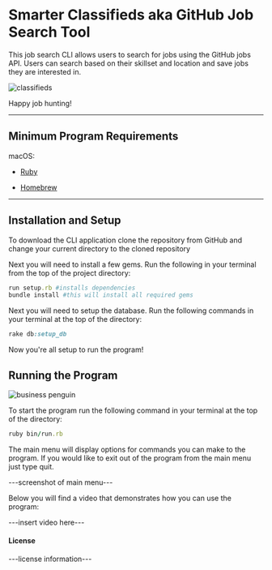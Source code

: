 Smarter Classifieds aka GitHub Job Search Tool
========================

This job search CLI allows users to search for jobs using the GitHub jobs API. Users can search based on their skillset and location and save jobs they are interested in.

![classifieds](https://media.giphy.com/media/l4Epe8gPvTodwd8CQ/giphy.gif)

Happy job hunting!

---

## Minimum Program Requirements

macOS:

- [Ruby](https://www.ruby-lang.org/en/documentation/installation/)

- [Homebrew](https://brew.sh/)

---

## Installation and Setup

To download the CLI application clone the repository from GitHub and change your current directory to the cloned repository

Next you will need to install a few gems. Run the following in your terminal from the top of the project directory:


```ruby
run setup.rb #installs dependencies  
bundle install #this will install all required gems
```

Next you will need to setup the database. Run the following commands in your terminal at the top of the directory:

```ruby
rake db:setup_db
```


Now you're all setup to run the program!

## Running the Program

![business penguin](https://media.giphy.com/media/gr5qY4qj8G96o/giphy.gif)

To start the program run the following command in your terminal at the top of the directory:

```ruby
ruby bin/run.rb
```

The main menu will display options for commands you can make to the program. If you would like to exit out of the program from the main menu just type quit.

---screenshot of main menu---

Below you will find a video that demonstrates how you can use the program:

---insert video here---



#### License

---license information---

